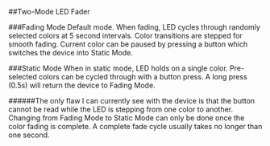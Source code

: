 ##Two-Mode LED Fader

###Fading Mode
Default mode. When fading, LED cycles through randomly selected colors at 5 second intervals. Color transitions are stepped for smooth fading. Current color can be paused by pressing a button which switches the device into Static Mode.

###Static Mode
When in static mode, LED holds on a single color. Pre-selected colors can be cycled through with a button press. A long press (0.5s) will return the device to Fading Mode.

######The only flaw I can currently see with the device is that the button cannot be read while the LED is stepping from one color to another. Changing from Fading Mode to Static Mode can only be done once the color fading is complete. A complete fade cycle usually takes no longer than one second.


